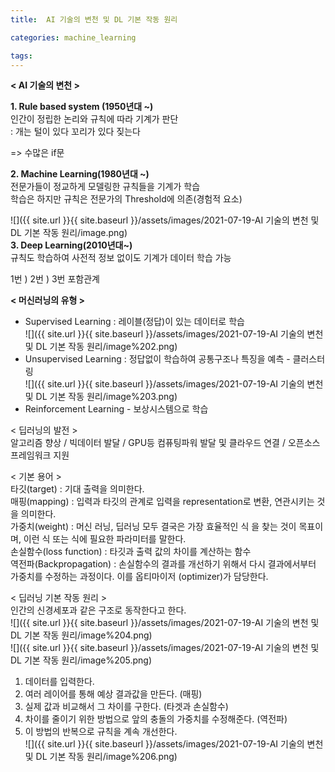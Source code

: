 ```yaml
---
title:  AI 기술의 변천 및 DL 기본 작동 원리

categories: machine_learning

tags: 
---
```


  
  
**< AI 기술의 변천 >**  
   
**1. Rule based system (1950년대 ~)**  
인간이 정립한 논리와 규칙에 따라 기계가 판단  
: 개는 털이 있다 꼬리가 있다 짖는다  
   
=> 수많은 if문  
   
**2. Machine Learning(1980년대 ~)**  
전문가들이 정교하게 모델링한 규칙들을 기계가 학습  
학습은 하지만 규칙은 전문가의 Threshold에 의존(경험적 요소)  
   
![]({{ site.url }}{{ site.baseurl }}/assets/images/2021-07-19-AI 기술의 변천 및 DL 기본 작동 원리/image.png)  
**3. Deep Learning(2010년대~)**  
규칙도 학습하여 사전적 정보 없이도 기계가 데이터 학습 가능  
   
1번 ) 2번 ) 3번 포함관계  
   
**< 머신러닝의 유형 >**  
- Supervised Learning : 레이블(정답)이 있는 데이터로 학습  
![]({{ site.url }}{{ site.baseurl }}/assets/images/2021-07-19-AI 기술의 변천 및 DL 기본 작동 원리/image%202.png)  
- Unsupervised Learning : 정답없이 학습하여 공통구조나 특징을 예측 - 클러스터링  
![]({{ site.url }}{{ site.baseurl }}/assets/images/2021-07-19-AI 기술의 변천 및 DL 기본 작동 원리/image%203.png)  
- Reinforcement Learning - 보상시스템으로 학습  
   
< 딥러닝의 발전 >  
알고리즘 향상 / 빅데이터 발달 / GPU등 컴퓨팅파워 발달 및 클라우드 연결 / 오픈소스 프레임워크 지원  
   
< 기본 용어 >  
타깃(target) : 기대 출력을 의미한다.  
매핑(mapping) : 입력과 타깃의 관계로 입력을 representation로 변환, 연관시키는 것을 의미한다.   
가중치(weight) : 머신 러닝, 딥러닝 모두 결국은 가장 효율적인 식 을 찾는 것이 목표이며, 이런 식 또는 식에 필요한 파라미터를 말한다.  
손실함수(loss function) : 타깃과 출력 값의 차이를 계산하는 함수   
역전파(Backpropagation) : 손실함수의 결과를 개선하기 위해서 다시 결과에서부터 가중치를 수정하는 과정이다. 이를 옵티마이저 (optimizer)가 담당한다.   
   
< 딥러닝 기본 작동 원리 >  
인간의 신경세포과 같은 구조로 동작한다고 한다.  
![]({{ site.url }}{{ site.baseurl }}/assets/images/2021-07-19-AI 기술의 변천 및 DL 기본 작동 원리/image%204.png)  
![]({{ site.url }}{{ site.baseurl }}/assets/images/2021-07-19-AI 기술의 변천 및 DL 기본 작동 원리/image%205.png)  
1. 데이터를 입력한다.  
2. 여러 레이어를 통해 예상 결과값을 만든다. (매핑)  
3. 실제 값과 비교해서 그 차이를 구한다. (타겟과 손실함수)  
4. 차이를 줄이기 위한 방법으로 앞의 충돌의 가중치를 수정해준다. (역전파)  
5. 이 방법의 반복으로 규칙을 계속 개선한다.  
![]({{ site.url }}{{ site.baseurl }}/assets/images/2021-07-19-AI 기술의 변천 및 DL 기본 작동 원리/image%206.png)  
